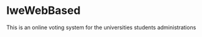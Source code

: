 IweWebBased
===========

This is an online voting system for the universities students administrations
